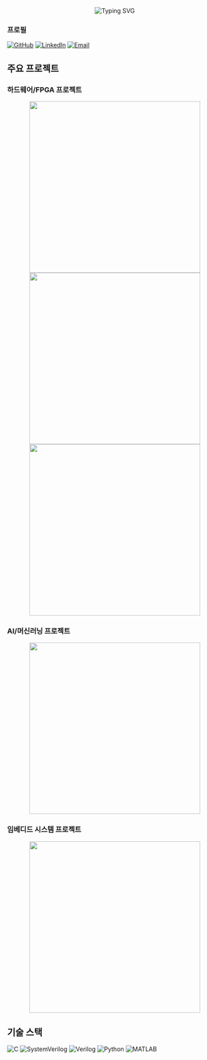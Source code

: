 <div align="center">
  <img src="https://readme-typing-svg.vercel.app/?font=JetBrains+Mono&weight=600&size=35&pause=1000&color=2E8B57&center=true&vCenter=true&width=700&height=100&lines=Hello%2C%20I'm%20MinKyu%20Kim;Hardware%20Engineer%20%7C%20RTL%20Designer;FPGA%20%7C%20SystemVerilog%20%7C%20AI" alt="Typing SVG" />
</div>

  ### 프로필
  
  [![GitHub](https://img.shields.io/badge/GitHub-MEGA--MK05-181717?style=for-the-badge&logo=github)](https://github.com/MEGA-MK05)
  [![LinkedIn](https://img.shields.io/badge/LinkedIn-0077B5?style=for-the-badge&logo=linkedin&logoColor=white)](https://linkedin.com/in/your-profile)
  [![Email](https://img.shields.io/badge/Email-prcsc05%40gmail.com-D14836?style=for-the-badge&logo=gmail&logoColor=white)](mailto:prcsc05@gmail.com)
</div>


## 주요 프로젝트

### 하드웨어/FPGA 프로젝트

<div align="center">
  <img src="https://github-readme-stats.vercel.app/api/pin/?username=MEGA-MK05&repo=512point_FFT_pipeline_architecture&theme=dark" width="400" />
  <img src="https://github-readme-stats.vercel.app/api/pin/?username=MEGA-MK05&repo=multi_sensor_control_to_uart_system&theme=dark" width="400" />
  <img src="https://github-readme-stats.vercel.app/api/pin/?username=MEGA-MK05&repo=32bit_multicycle_risc_v_CPU&theme=dark" width="400" />
</div>

### AI/머신러닝 프로젝트

<div align="center">
  <img src="https://github-readme-stats.vercel.app/api/pin/?username=MEGA-MK05&repo=AI_skindoctor_by_CNN_architecture&theme=dark" width="400" />
</div>



### 임베디드 시스템 프로젝트

<div align="center">
  <img src="https://github-readme-stats.vercel.app/api/pin/?username=MEGA-MK05&repo=cortex-m3-mini-game&theme=dark" width="400" />
</div>




## 기술 스택
![C](https://img.shields.io/badge/C-00599C?style=for-the-badge&logo=c&logoColor=white)
![SystemVerilog](https://img.shields.io/badge/SystemVerilog-DA1F26?style=for-the-badge&logo=verilog&logoColor=white)
![Verilog](https://img.shields.io/badge/Verilog-000000?style=for-the-badge&logo=verilog&logoColor=white)
![Python](https://img.shields.io/badge/Python-3776AB?style=for-the-badge&logo=python&logoColor=white)
![MATLAB](https://img.shields.io/badge/MATLAB-0076A8?style=for-the-badge&logo=matlab&logoColor=white)
